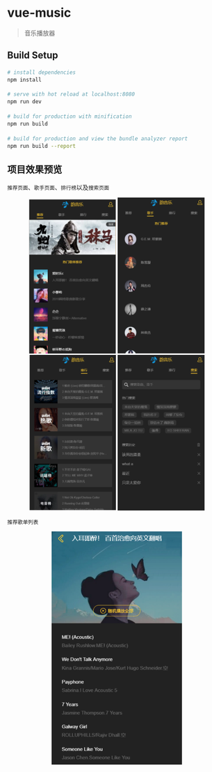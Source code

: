 # vue-music

> 音乐播放器

## Build Setup

``` bash
# install dependencies
npm install

# serve with hot reload at localhost:8080
npm run dev

# build for production with minification
npm run build

# build for production and view the bundle analyzer report
npm run build --report
```
## 项目效果预览
 `推荐页面`、`歌手页面`、`排行榜`以及`搜索页面`
<div align="center">
<img src="https://github.com/Follish-Max/yun_music/blob/master/static/images/recommend.png" width="200" >
<img src="https://github.com/Follish-Max/yun_music/blob/master/static/images/singer.png" width="200" >
<img src="https://github.com/Follish-Max/yun_music/blob/master/static/images/rank.png" width="200" >
 <img src="https://github.com/Follish-Max/yun_music/blob/master/static/images/search.png" width="200" >
 </div>
 
 `推荐歌单列表`
<div align=center>
  <img src="https://github.com/Follish-Max/yun_music/blob/master/static/images/recommend-list.png" width="300" >
</div>

